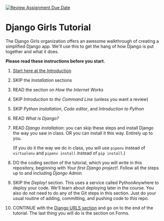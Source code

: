 [![Review Assignment Due Date](https://classroom.github.com/assets/deadline-readme-button-24ddc0f5d75046c5622901739e7c5dd533143b0c8e959d652212380cedb1ea36.svg)](https://classroom.github.com/a/hsGfSC3q)
# Django Girls Tutorial

The Django Girls organization offers an awesome walkthrough of creating a simplified Django app. We'll use this to get the hang of how Django is put together and what it does.

**Please read these instructions before you start.**

1. [Start here at the Introduction](https://tutorial.djangogirls.org/en/)
2. SKIP the _Installation_ sections
3. READ the section on _How the Internet Works_
4. SKIP _Introduction to the Command Line_ (unless you want a review)
5. SKIP _Python installation_, _Code editor_, and _Introduction to Python_
6. READ _What is Django?_
7. READ _Django installation_: you can skip these steps and install Django the way you saw in class. OR you can install it this way. Entirely up to you.

    (If you do it the way we do in class, you will use `pipenv` instead of `virtualenv` and `pipenv install` instead of `pip install`.)
8. DO the coding section of the tutorial, which you will write in this repository, beginning with _Your first Django project!_. Follow all the steps up to and including _Django Admin_.
9. SKIP the _Deploy!_ section. This uses a service called PythonAnywhere to deploy your code. We'll learn about deploying later in the course. You also do not need to do any of the Git steps in this section. Just do your usual routine of adding, committing, and pushing code to _this_ repo.
9. CONTINUE with the [Django URLS section](https://tutorial.djangogirls.org/en/django_urls/#django-urls) and go on to the end of the tutorial. The last thing you will do is the section on Forms.

